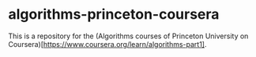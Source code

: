 # algorithms-princeton-coursera
This is a repository for the (Algorithms courses of Princeton University on Coursera)[https://www.coursera.org/learn/algorithms-part1].
